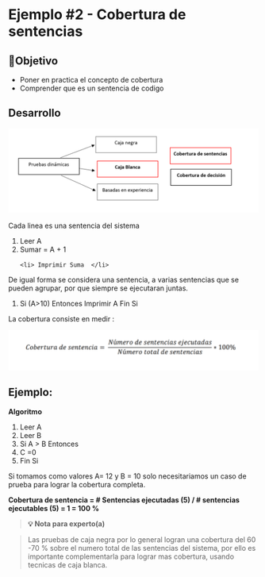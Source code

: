 # Ejemplo #2 - Cobertura de sentencias

## 🎯Objetivo

* Poner en practica el concepto de cobertura
* Comprender que es un sentencia de codigo

## Desarrollo

<img src="https://github.com/beduExpert/SW-Testing-Fundamentals-2021/blob/main/Sesion-05/Ejemplo-02/assets/pruebas_dinamicas.png">

Cada linea es una sentencia del sistema

<ol>

<li> Leer A </li>

<li>Sumar = A + 1 </li>
	
	<li> Imprimir Suma  </li>

</ol>

De igual forma se considera una sentencia, a varias sentencias que se pueden agrupar, por que siempre se ejecutaran juntas.

1) Si (A>10) Entonces
	Imprimir A
   Fin Si
   
La cobertura consiste en medir :

<img src="https://github.com/beduExpert/SW-Testing-Fundamentals-2021/blob/main/Sesion-05/Ejemplo-02/assets/cobertura_sentencias.png">

## Ejemplo:

<b>Algoritmo</b>

1) Leer A
2) Leer B
3) Si A > B Entonces
4)    C =0
5) Fin Si 

Si tomamos como valores A= 12 y B = 10 solo necesitariamos un caso de prueba para lograr la cobertura completa.

<b>Cobertura de sentencia = # Sentencias ejecutadas (5) / # sentencias ejecutables (5) = 1 = 100 % </b>

>**💡 Nota para experto(a)**

> Las pruebas de caja negra por lo general logran una cobertura del 60 -70 % sobre el numero total de las sentencias del sistema, por ello es importante complementarla para lograr mas cobertura, usando tecnicas de caja blanca.

